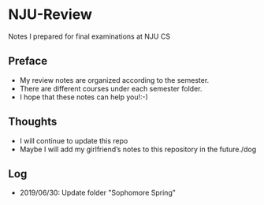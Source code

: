 # NJU-Review
Notes I prepared for final examinations at NJU CS
## Preface
- My review notes are organized according to the semester.
- There are different courses under each semester folder.
- I hope that these notes can help you!:-)
## Thoughts
- I will continue to update this repo
- Maybe I will add my girlfriend’s notes to this repository in the future./dog
## Log
- 2019/06/30: Update folder "Sophomore Spring"

